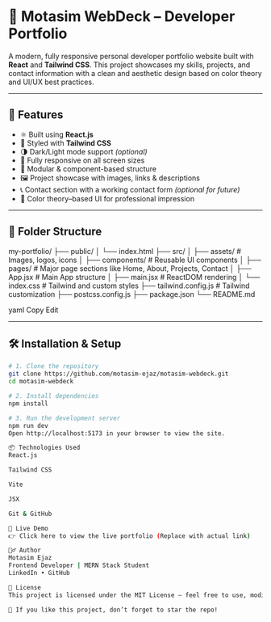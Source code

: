 # 💼 Motasim WebDeck – Developer Portfolio

A modern, fully responsive personal developer portfolio website built with **React** and **Tailwind CSS**. This project showcases my skills, projects, and contact information with a clean and aesthetic design based on color theory and UI/UX best practices.

---

## 🚀 Features

- ⚛️ Built using **React.js**
- 🎨 Styled with **Tailwind CSS**
- 🌗 Dark/Light mode support *(optional)*
- 📱 Fully responsive on all screen sizes
- 🧩 Modular & component-based structure
- 🖼️ Project showcase with images, links & descriptions
- 📞 Contact section with a working contact form *(optional for future)*
- 🧠 Color theory–based UI for professional impression

---

## 📁 Folder Structure

my-portfolio/
├── public/
│ └── index.html
├── src/
│ ├── assets/ # Images, logos, icons
│ ├── components/ # Reusable UI components
│ ├── pages/ # Major page sections like Home, About, Projects, Contact
│ ├── App.jsx # Main App structure
│ ├── main.jsx # ReactDOM rendering
│ └── index.css # Tailwind and custom styles
├── tailwind.config.js # Tailwind customization
├── postcss.config.js
├── package.json
└── README.md

yaml
Copy
Edit

---

## 🛠️ Installation & Setup

```bash
# 1. Clone the repository
git clone https://github.com/motasim-ejaz/motasim-webdeck.git
cd motasim-webdeck

# 2. Install dependencies
npm install

# 3. Run the development server
npm run dev
Open http://localhost:5173 in your browser to view the site.

📦 Technologies Used
React.js

Tailwind CSS

Vite

JSX

Git & GitHub

📸 Live Demo
👉 Click here to view the live portfolio (Replace with actual link)

🙋‍♂️ Author
Motasim Ejaz
Frontend Developer | MERN Stack Student
LinkedIn • GitHub

📃 License
This project is licensed under the MIT License — feel free to use, modify, and share with credit.

🌟 If you like this project, don’t forget to star the repo!
